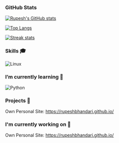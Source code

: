 
### GitHub Stats
[![Rupesh's GitHub stats](https://github-readme-stats.vercel.app/api?username=RupeshBhandari&show_icons=true&theme=dark&count_private=true)](https://github.com/RupeshBhandari/github-readme-stats)

[![Top Langs](https://github-readme-stats.vercel.app/api/top-langs/?username=RupeshBhandari&layout=compact&show_icons=true&theme=radical)](https://github.com/RupeshBhadnari/github-readme-stats)
<!-- ![Rupesh's GitHub stats](https://github-readme-stats.vercel.app/api?username=RupeshBhandari&show_icons=true&theme=radical) -->

<a href="https://github.com/RupeshBhandari">

<img src="https://github-readme-streak-stats.herokuapp.com/?user=RupeshBhandari" title="Streak stats" alt="Streak stats" />
</a>

<!-- [![Top Langs](https://github-readme-stats.vercel.app/api/top-langs/?username=RupeshBhandari&layout=compact&theme=radical&hide_title=true&hide_progress=true)](https://github.com/RupeshBhadnari/github-readme-stats) -->


### Skills 🎓

![Linux](https://img.shields.io/badge/OS-Linux-2bbc8a?logo=linux&logoColor=white)


### I’m currently learning 🌱
![Python](https://img.shields.io/badge/Code-Python-2bbc8a?logo=python&logoColor=white)

### Projects 💼

Own Personal Site: https://rupeshbhandari.github.io/

### I'm currently working on 🔭 

Own Personal Site: https://rupeshbhandari.github.io/


